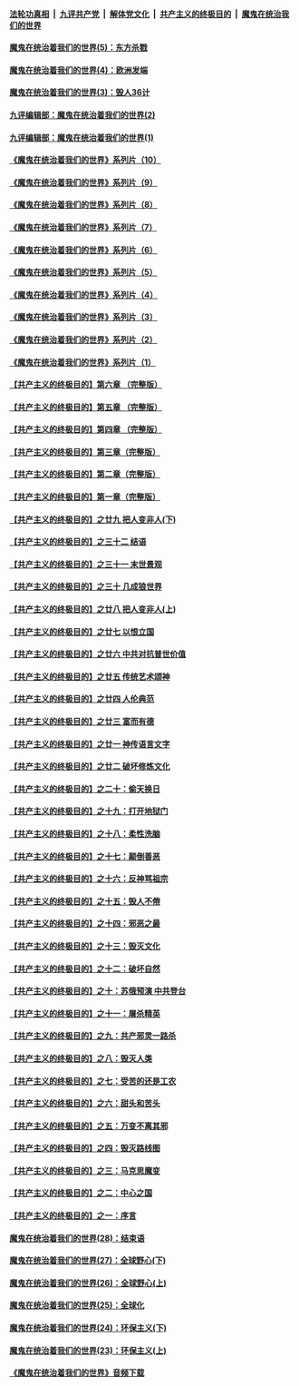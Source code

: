 

####  [法轮功真相](../../../../basic/blob/master/README.md?t=09181702) &nbsp;|&nbsp; [九评共产党](../../../../9ping.md/blob/master/README.md?t=09181702) &nbsp;|&nbsp; [解体党文化](../../../../jtdwh.md/blob/master/README.md?t=09181702)  &nbsp;|&nbsp; [共产主义的终极目的](../../../../gczydzjmd.md/blob/master/README.md?t=09181702) &nbsp;|&nbsp; [魔鬼在统治我们的世界](../../../../mgztzwmdsj.md/blob/master/README.md?t=09181702) 

#### [魔鬼在统治着我们的世界(5)：东方杀戮](../pages/nsc422/n10417707.md?t=09181702) 

#### [魔鬼在统治着我们的世界(4)：欧洲发端](../pages/nsc422/n10414890.md?t=09181702) 

#### [魔鬼在统治着我们的世界(3)：毁人36计](../pages/nsc422/n10411583.md?t=09181702) 

#### [九评编辑部：魔鬼在统治着我们的世界(2)](../pages/nsc422/n10410036.md?t=09181702) 

#### [九评编辑部：魔鬼在统治着我们的世界(1)](../pages/nsc422/n10406825.md?t=09181702) 

#### [《魔鬼在统治着我们的世界》系列片（10）](../pages/nsc422/n12292670.md?t=09181702) 

#### [《魔鬼在统治着我们的世界》系列片（9）](../pages/nsc422/n12290859.md?t=09181702) 

#### [《魔鬼在统治着我们的世界》系列片（8）](../pages/nsc422/n12287445.md?t=09181702) 

#### [《魔鬼在统治着我们的世界》系列片（7）](../pages/nsc422/n12283425.md?t=09181702) 

#### [《魔鬼在统治着我们的世界》系列片（6）](../pages/nsc422/n12282314.md?t=09181702) 

#### [《魔鬼在统治着我们的世界》系列片（5）](../pages/nsc422/n12281419.md?t=09181702) 

#### [《魔鬼在统治着我们的世界》系列片（4）](../pages/nsc422/n12274024.md?t=09181702) 

#### [《魔鬼在统治着我们的世界》系列片（3）](../pages/nsc422/n12271322.md?t=09181702) 

#### [《魔鬼在统治着我们的世界》系列片（2）](../pages/nsc422/n12269049.md?t=09181702) 

#### [《魔鬼在统治着我们的世界》系列片（1）](../pages/nsc422/n12267575.md?t=09181702) 

#### [【共产主义的终极目的】第六章 （完整版）](../pages/nsc422/n11428913.md?t=09181702) 

#### [【共产主义的终极目的】第五章 （完整版）](../pages/nsc422/n11428912.md?t=09181702) 

#### [【共产主义的终极目的】第四章 （完整版）](../pages/nsc422/n11428907.md?t=09181702) 

#### [【共产主义的终极目的】第三章（完整版）](../pages/nsc422/n11428848.md?t=09181702) 

#### [【共产主义的终极目的】第二章（完整版）](../pages/nsc422/n11428831.md?t=09181702) 

#### [【共产主义的终极目的】第一章（完整版）](../pages/nsc422/n11417651.md?t=09181702) 

#### [【共产主义的终极目的】之廿九 把人变非人(下)](../pages/nsc422/n11344140.md?t=09181702) 

#### [【共产主义的终极目的】之三十二 结语](../pages/nsc422/n11360535.md?t=09181702) 

#### [【共产主义的终极目的】之三十一 末世景观](../pages/nsc422/n11351129.md?t=09181702) 

#### [【共产主义的终极目的】之三十 几成狼世界](../pages/nsc422/n11348280.md?t=09181702) 

#### [【共产主义的终极目的】之廿八 把人变非人(上)](../pages/nsc422/n11340492.md?t=09181702) 

#### [【共产主义的终极目的】之廿七 以恨立国](../pages/nsc422/n11336944.md?t=09181702) 

#### [【共产主义的终极目的】之廿六 中共对抗普世价值](../pages/nsc422/n11324785.md?t=09181702) 

#### [【共产主义的终极目的】之廿五 传统艺术颂神](../pages/nsc422/n11296396.md?t=09181702) 

#### [【共产主义的终极目的】之廿四 人伦典范](../pages/nsc422/n11296397.md?t=09181702) 

#### [【共产主义的终极目的】之廿三 富而有德](../pages/nsc422/n11283598.md?t=09181702) 

#### [【共产主义的终极目的】之廿一 神传语言文字](../pages/nsc422/n11263265.md?t=09181702) 

#### [【共产主义的终极目的】之廿二 破坏修炼文化](../pages/nsc422/n11245728.md?t=09181702) 

#### [【共产主义的终极目的】之二十：偷天换日](../pages/nsc422/n11238846.md?t=09181702) 

#### [【共产主义的终极目的】之十九：打开地狱门](../pages/nsc422/n11206376.md?t=09181702) 

#### [【共产主义的终极目的】之十八：柔性洗脑](../pages/nsc422/n11199994.md?t=09181702) 

#### [【共产主义的终极目的】之十七：颠倒善恶](../pages/nsc422/n11179782.md?t=09181702) 

#### [【共产主义的终极目的】之十六：反神骂祖宗](../pages/nsc422/n11166798.md?t=09181702) 

#### [【共产主义的终极目的】之十五：毁人不倦](../pages/nsc422/n11166792.md?t=09181702) 

#### [【共产主义的终极目的】之十四：邪恶之最](../pages/nsc422/n11150249.md?t=09181702) 

#### [【共产主义的终极目的】之十三：毁灭文化](../pages/nsc422/n11135227.md?t=09181702) 

#### [【共产主义的终极目的】之十二：破坏自然](../pages/nsc422/n11135214.md?t=09181702) 

#### [【共产主义的终极目的】之十：苏俄预演 中共登台](../pages/nsc422/n11118424.md?t=09181702) 

#### [【共产主义的终极目的】之十一：屠杀精英](../pages/nsc422/n11118442.md?t=09181702) 

#### [【共产主义的终极目的】之九：共产邪灵一路杀](../pages/nsc422/n11114139.md?t=09181702) 

#### [【共产主义的终极目的】之八：毁灭人类](../pages/nsc422/n11108503.md?t=09181702) 

#### [【共产主义的终极目的】之七：受苦的还是工农](../pages/nsc422/n11101809.md?t=09181702) 

#### [【共产主义的终极目的】之六：甜头和苦头](../pages/nsc422/n11096971.md?t=09181702) 

#### [【共产主义的终极目的】之五：万变不离其邪](../pages/nsc422/n11091285.md?t=09181702) 

#### [【共产主义的终极目的】之四：毁灭路线图](../pages/nsc422/n11086284.md?t=09181702) 

#### [【共产主义的终极目的】之三：马克思魔变](../pages/nsc422/n11061941.md?t=09181702) 

#### [【共产主义的终极目的】之二：中心之国](../pages/nsc422/n11047728.md?t=09181702) 

#### [【共产主义的终极目的】之一：序言](../pages/nsc422/n11086077.md?t=09181702) 

#### [魔鬼在统治着我们的世界(28)：结束语](../pages/nsc422/n10936246.md?t=09181702) 

#### [魔鬼在统治着我们的世界(27)：全球野心(下)](../pages/nsc422/n10928319.md?t=09181702) 

#### [魔鬼在统治着我们的世界(26)：全球野心(上)](../pages/nsc422/n10900318.md?t=09181702) 

#### [魔鬼在统治着我们的世界(25)：全球化](../pages/nsc422/n10788205.md?t=09181702) 

#### [魔鬼在统治着我们的世界(24)：环保主义(下)](../pages/nsc422/n10695307.md?t=09181702) 

#### [魔鬼在统治着我们的世界(23)：环保主义(上)](../pages/nsc422/n10688613.md?t=09181702) 

#### [《魔鬼在统治着我们的世界》音频下载](../pages/nsc422/n10635553.md?t=09181702) 

